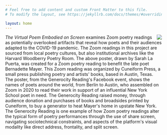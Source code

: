 ```yaml
---
# Feel free to add content and custom Front Matter to this file.
# To modify the layout, see https://jekyllrb.com/docs/themes/#overriding-theme-defaults

layout: home
---
```

<img align="right" src="https://user-images.githubusercontent.com/70542175/217359538-5bcfc442-0165-474e-a618-6456cd2283b7.jpeg"/>


<p> <i>The Virtual Poem Embodied on Screen</i> examines Zoom poetry readings as potentially overlooked artifacts that reveal how poets and their audiences adapted to the COVID-19 pandemic. The Zoom readings in this project are sourced from local poetry cultures, but also institutional archives like the Harvard Woodberry Poetry Room. The above poster, drawn by Sarah La Puerta, was created for a Zoom poetry reading to benefit the late poet Bernadette Mayer. This Zoom reading was organized by Cuneiform Press, a small press publishing poetry and artists' books, based in Austin, Texas. The poster, from the Generocity Reading's Facebook event, shows the names of poets around the world, from Berlin to Austin, who assembled on Zoom in 2020 to read their work in support of an influential New York School poet in need. The Generocity Reading raised money, through audience donation and purchases of books and broadsides printed by Cuneiform, to buy a generator to heat Mayer's home in upstate New York. The Generocity Reading is one example of how Zoom poetry readings alter the typical form of poetry performances through the use of share screen, navigating sociotechnical constraints, and aspects of the platform's visual modality like direct address, frontality, and split screen.</p>
